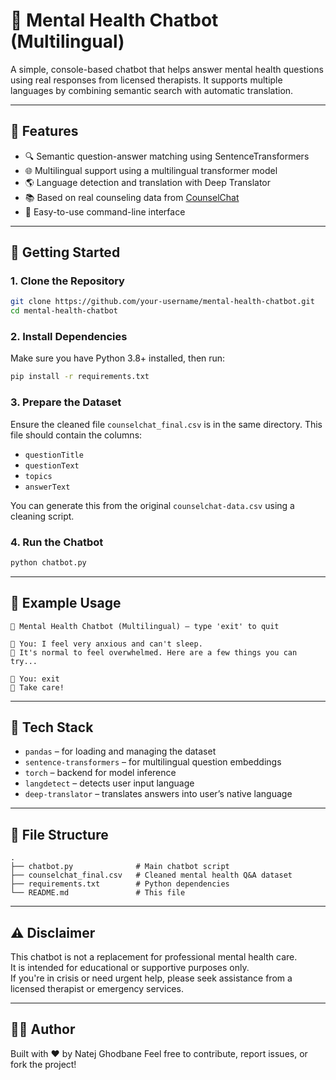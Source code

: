 # 🧠 Mental Health Chatbot (Multilingual)

A simple, console-based chatbot that helps answer mental health questions using real responses from licensed therapists. It supports multiple languages by combining semantic search with automatic translation.

---

## 📌 Features

- 🔍 Semantic question-answer matching using SentenceTransformers
- 🌐 Multilingual support using a multilingual transformer model
- 🌎 Language detection and translation with Deep Translator
- 📚 Based on real counseling data from [CounselChat](https://counselchat.com)
- 💬 Easy-to-use command-line interface

---

## 🚀 Getting Started

### 1. Clone the Repository

```bash
git clone https://github.com/your-username/mental-health-chatbot.git
cd mental-health-chatbot
```

### 2. Install Dependencies

Make sure you have Python 3.8+ installed, then run:

```bash
pip install -r requirements.txt
```

### 3. Prepare the Dataset

Ensure the cleaned file `counselchat_final.csv` is in the same directory.
This file should contain the columns:
- `questionTitle`
- `questionText`
- `topics`
- `answerText`

You can generate this from the original `counselchat-data.csv` using a cleaning script.

### 4. Run the Chatbot

```bash
python chatbot.py
```

---

## 💬 Example Usage

```
🧠 Mental Health Chatbot (Multilingual) — type 'exit' to quit

👤 You: I feel very anxious and can't sleep.
🤖 It's normal to feel overwhelmed. Here are a few things you can try...

👤 You: exit
👋 Take care!
```

---

## 🧰 Tech Stack

- `pandas` – for loading and managing the dataset
- `sentence-transformers` – for multilingual question embeddings
- `torch` – backend for model inference
- `langdetect` – detects user input language
- `deep-translator` – translates answers into user’s native language

---

## 📁 File Structure

```
.
├── chatbot.py              # Main chatbot script
├── counselchat_final.csv   # Cleaned mental health Q&A dataset
├── requirements.txt        # Python dependencies
└── README.md               # This file
```

---

## ⚠️ Disclaimer

This chatbot is not a replacement for professional mental health care.  
It is intended for educational or supportive purposes only.  
If you're in crisis or need urgent help, please seek assistance from a licensed therapist or emergency services.

---

## 🙋‍♀️ Author

Built with ❤️ by Natej Ghodbane 
Feel free to contribute, report issues, or fork the project!
